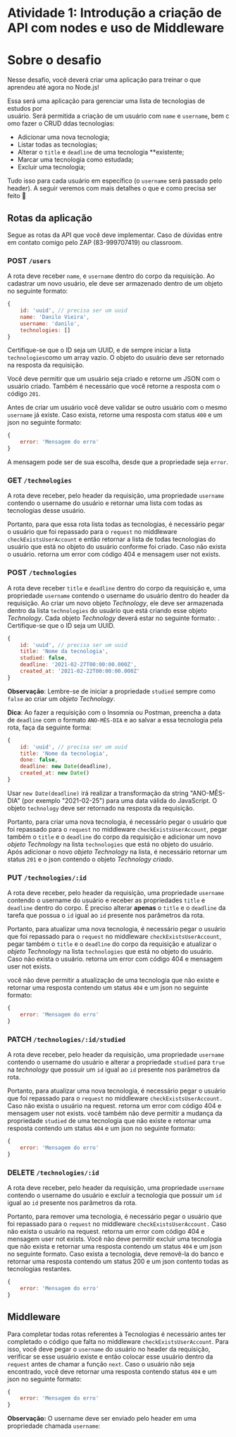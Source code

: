 # Atividade 1: Introdução a criação de API com nodes e uso de Middleware

# Sobre o desafio

Nesse desafio, você deverá criar uma aplicação para treinar o que aprendeu até agora no Node.js!

Essa será uma aplicação para gerenciar uma lista de tecnologias de estudos por usuário. Será permitida a criação de um usuário com `name` e `username`, bem como fazer o CRUD ddas tecnologias:

- Adicionar uma nova tecnologia;
- Listar todas as tecnologias;
- Alterar o `title` e `deadline` de uma tecnologia **existente;
- Marcar uma tecnologia como estudada;
- Excluir uma tecnologia;

Tudo isso para cada usuário em específico (o `username` será passado pelo header). A seguir veremos com mais detalhes o que e como precisa ser feito 🚀

## Rotas da aplicação

Segue as rotas da API que você deve implementar. Caso de dúvidas entre em contato comigo pelo ZAP (83-999707419) ou classroom.

### POST `/users`

A rota deve receber `name`, e `username` dentro do corpo da requisição. Ao cadastrar um novo usuário, ele deve ser armazenado dentro de um objeto no seguinte formato:  

```jsx
{ 
	id: 'uuid', // precisa ser um uuid
	name: 'Danilo Vieira', 
	username: 'danilo', 
	technologies: []
}
```

Certifique-se que o ID seja um UUID, e de sempre iniciar a lista `technologies`como um array vazio.
O objeto do usuário deve ser retornado na resposta da requisição. 

Você deve permitir que um usuário seja criado e retorne um JSON com o usuário criado. Também é necessário que você retorne a resposta com o código `201`.

Antes de criar um usuário você deve validar se outro usuário com o mesmo `username` já existe. Caso exista, retorne uma resposta com status `400` e um json no seguinte formato:

```jsx
{
	error: 'Mensagem do erro'
}
```

A mensagem pode ser de sua escolha, desde que a propriedade seja `error`.

### GET `/technologies`

A rota deve receber, pelo header da requisição, uma propriedade `username` contendo o username do usuário e retornar uma lista com todas as tecnologias desse usuário.

Portanto, para que essa rota lista todas as tecnologias, é necessário pegar o usuário que foi repassado para o `request` no middleware `checkExistsUserAccount` e então retornar a lista de todas tecnologias do usuário que está no objeto do usuário conforme foi criado. Caso não exista o usuário. retorna um error com código 404 e mensagem user not exists.

### POST `/technologies`

A rota deve receber `title` e `deadline` dentro do corpo da requisição e, uma propriedade `username` contendo o username do usuário dentro do header da requisição. Ao criar um novo objeto *Technology*, ele deve ser armazenada dentro da lista `technologies` do usuário que está criando esse objeto *Technology*. Cada objeto *Technology* deverá estar no seguinte formato:  . Certifique-se que o ID seja um UUID.

```jsx
{ 
	id: 'uuid', // precisa ser um uuid
	title: 'Nome da tecnologia',
	studied: false, 
	deadline: '2021-02-27T00:00:00.000Z', 
	created_at: '2021-02-22T00:00:00.000Z'
}
```

**Observação**: Lembre-se de iniciar a propriedade `studied` sempre como `false` ao criar um *objeto Technology*.

**Dica**: Ao fazer a requisição com o Insomnia ou Postman, preencha a data de `deadline` com o formato `ANO-MÊS-DIA` e ao salvar a essa tecnologia pela rota, faça da seguinte forma: 

```jsx
{ 
	id: 'uuid', // precisa ser um uuid
	title: 'Nome da tecnologia',
	done: false, 
	deadline: new Date(deadline), 
	created_at: new Date()
}
```

Usar `new Date(deadline)` irá realizar a transformação da string "ANO-MÊS-DIA" (por exemplo "2021-02-25") para uma data válida do JavaScript.
O objeto `technology` deve ser retornado na resposta da requisição.

Portanto, para criar uma nova tecnologia, é necessário pegar o usuário que foi repassado para o `request` no middleware `checkExistsUserAccount`, pegar também o `title` e o `deadline` do corpo da requisição e adicionar um novo *objeto Technology* na lista `technologies` que está no objeto do usuário. Após adicionar o novo *objeto Technology* na lista, é necessário retornar um status `201` e o json contendo o objeto *Technology criado*.

### PUT `/technologies/:id`

A rota deve receber, pelo header da requisição, uma propriedade `username` contendo o username do usuário e receber as propriedades `title` e `deadline` dentro do corpo. É preciso alterar **apenas** o `title` e o `deadline` da tarefa que possua o `id` igual ao `id` presente nos parâmetros da rota. 

Portanto, para atualizar uma nova tecnologia, é necessário pegar o usuário que foi repassado para o `request` no middleware `checkExistsUserAccount`, pegar também o `title` e o `deadline` do corpo da requisição e atualizar o *objeto Technology* na lista `technologies` que está no objeto do usuário.  Caso não exista o usuário. retorna um error com código 404 e mensagem user not exists.

você não deve permitir a atualização de uma tecnologia que não existe e retornar uma resposta contendo um status `404` e um json no seguinte formato: 

```jsx
{
	error: 'Mensagem do erro'
}
```

### PATCH `/technologies/:id/studied`

A rota deve receber, pelo header da requisição, uma propriedade `username` contendo o username do usuário e alterar a propriedade `studied` para `true` na *technology* que possuir um `id` igual ao `id` presente nos parâmetros da rota.

Portanto, para atualizar uma nova tecnologia, é necessário pegar o usuário que foi repassado para o `request` no middleware `checkExistsUserAccount.` Caso não exista o usuário na request. retorna um error com código 404 e mensagem user not exists. você também não deve permitir a mudança da propriedade `studied` de uma tecnologia que não existe e retornar uma resposta contendo um status `404` e um json no seguinte formato: 

```jsx
{
	error: 'Mensagem do erro'
}
```

### DELETE `/technologies/:id`

A rota deve receber, pelo header da requisição, uma propriedade `username` contendo o username do usuário e excluir a tecnologia que possuir um `id` igual ao `id` presente nos parâmetros da rota.

Portanto, para remover uma tecnologia, é necessário pegar o usuário que foi repassado para o `request` no middleware `checkExistsUserAccount.` Caso não exista o usuário na request. retorna um error com código 404 e mensagem user not exists. Você não deve permitir excluir uma tecnologia que não exista e retornar uma resposta contendo um status `404` e um json no seguinte formato. Caso exista a tecnologia, deve removê-la do banco e retornar uma resposta contendo um status 200 e um json contento todas as tecnologias restantes.

```jsx
{
	error: 'Mensagem do erro'
}
```

## **Middleware**

Para completar todas rotas referentes à Tecnologias é necessário antes ter completado o código que falta no middleware `checkExistsUserAccount`. Para isso, você deve pegar o `username` do usuário no header da requisição, verificar se esse usuário existe e então colocar esse usuário dentro da `request` antes de chamar a função `next`. Caso o usuário não seja encontrado, você deve retornar uma resposta contendo status `404` e um json no seguinte formato:

```jsx
{
	error: 'Mensagem do erro'
}
```

**Observação:** O username deve ser enviado pelo header em uma propriedade chamada `username`:
